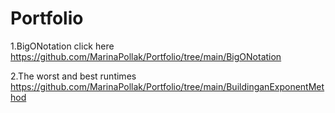 # Portfolio

1.BigONotation
  click here  https://github.com/MarinaPollak/Portfolio/tree/main/BigONotation
  
2.The worst and best runtimes
  https://github.com/MarinaPollak/Portfolio/tree/main/BuildinganExponentMethod
